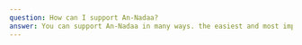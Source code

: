 ```yaml
---
question: How can I support An-Nadaa?
answer: You can support An-Nadaa in many ways. the easiest and most important way is to make du’aa that Allah grants us sincerity, success and accepts whatever was done for His sake. You can spread our messages among your friend and family. You can volunteer with An-Nadaa or link us with an individual or organization that can help An-Nadaa achieve its goals. You can also donate through our [causes](./causes) or make a [direct transfer](./direct) to our accounts. For alternative methods you can [contact us](./contact).
---
```

